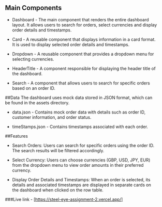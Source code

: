 ## Main Components
- Dashboard - The main component that renders the entire dashboard layout. It allows users to search for orders, select currencies and display order details and timestamps.

- Card - A reusable component that displays information in a card format. It is used to display 
selected order details and timestamps.

- Dropdown - A reusable component that provides a dropdown menu for selecting currencies.

- HeaderTitle - A component responsible for displaying the header title of the dashboard.

- Search - A component that allows users to search for specific orders based on an order ID.

##Data
The dashboard uses mock data stored in JSON format, which can be found in the assets directory.

- data.json - Contains mock order data with details such as order ID, customer information, and order status.

- timeStamps.json - Contains timestamps associated with each order.

##Features
- Search Orders: Users can search for specific orders using the order ID. The search results will be filtered accordingly.

- Select Currency: Users can choose currencies (GBP, USD, JPY, EUR) from the dropdown menu to view order amounts in their preferred currency.

- Display Order Details and Timestamps: When an order is selected, its details and associated timestamps are displayed in separate cards on the dashboard when clicked on the row table.

###Live link - [https://steel-eye-assignment-2.vercel.app/]
